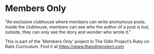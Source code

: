 # Members Only

"An exclusive clubhouse where members can write anonymous posts. Inside the clubhouse, members can see who the author of a post is but, outside, they can only see the story and wonder who wrote it."

This is part of the 'Members Only' project in The Odin Project’s Ruby on Rails Curriculum. Find it at https://www.theodinproject.com
